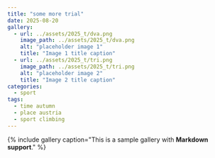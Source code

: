 ```yaml
---
title: "some more trial"
date: 2025-08-20
gallery:
  - url: ../assets/2025_t/dva.png
    image_path: ../assets/2025_t/dva.png
    alt: "placeholder image 1"
    title: "Image 1 title caption"
  - url: ../assets/2025_t/tri.png
    image_path: ../assets/2025_t/tri.png
    alt: "placeholder image 2"
    title: "Image 2 title caption"
categories:
  - sport
tags:
  - time autumn
  - place austria
  - sport climbing
---
```


{% include gallery caption="This is a sample gallery with **Markdown support**." %}
